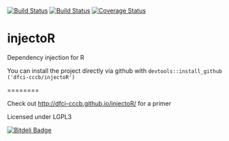 [![Build Status](https://travis-ci.org/dfci-cccb/injectoR.svg?branch=master)](https://travis-ci.org/dfci-cccb/injectoR) [![Build Status](https://ci.appveyor.com/api/projects/status/github/dfci-cccb/injectoR?svg=true)](https://ci.appveyor.com/project/lev-kuznetsov/injector-ad8op) [![Coverage Status](https://coveralls.io/repos/dfci-cccb/injectoR/badge.svg)](https://coveralls.io/r/dfci-cccb/injectoR)

injectoR
========

Dependency injection for R

You can install the project directly via github with
`devtools::install_github ('dfci-cccb/injectoR')`

========

Check out http://dfci-cccb.github.io/injectoR/ for a primer

Licensed under LGPL3

[![Bitdeli Badge](https://d2weczhvl823v0.cloudfront.net/lev-kuznetsov/injector/trend.png)](https://bitdeli.com/free "Bitdeli Badge")

